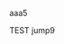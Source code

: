 aaa5
<script>
//window.location.href='okex://metaX/dex/swap';
var msgStr = JSON.stringify("uri":"window","method":"close","data":true});
prompt(msgStr);
</script>

TEST jump9
